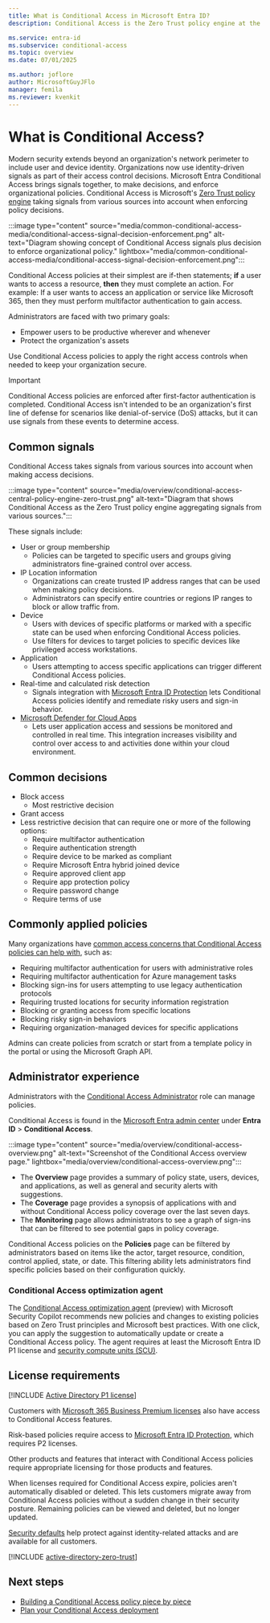 ```yaml
---
title: What is Conditional Access in Microsoft Entra ID?
description: Conditional Access is the Zero Trust policy engine at the heart of the new identity-driven control plane.

ms.service: entra-id
ms.subservice: conditional-access
ms.topic: overview
ms.date: 07/01/2025

ms.author: joflore
author: MicrosoftGuyJFlo
manager: femila
ms.reviewer: kvenkit
---
```

# What is Conditional Access?

Modern security extends beyond an organization's network perimeter to include user and device identity. Organizations now use identity-driven signals as part of their access control decisions. Microsoft Entra Conditional Access brings signals together, to make decisions, and enforce organizational policies. Conditional Access is Microsoft's [Zero Trust policy engine](/security/zero-trust/deploy/identity) taking signals from various sources into account when enforcing policy decisions.

:::image type="content" source="media/common-conditional-access-media/conditional-access-signal-decision-enforcement.png" alt-text="Diagram showing concept of Conditional Access signals plus decision to enforce organizational policy." lightbox="media/common-conditional-access-media/conditional-access-signal-decision-enforcement.png":::

Conditional Access policies at their simplest are if-then statements; **if** a user wants to access a resource, **then** they must complete an action. For example: If a user wants to access an application or service like Microsoft 365, then they must perform multifactor authentication to gain access.

Administrators are faced with two primary goals:

- Empower users to be productive wherever and whenever
- Protect the organization's assets

Use Conditional Access policies to apply the right access controls when needed to keep your organization secure.

> [!IMPORTANT]
> Conditional Access policies are enforced after first-factor authentication is completed. Conditional Access isn't intended to be an organization's first line of defense for scenarios like denial-of-service (DoS) attacks, but it can use signals from these events to determine access.

## Common signals

Conditional Access takes signals from various sources into account when making access decisions. 

:::image type="content" source="media/overview/conditional-access-central-policy-engine-zero-trust.png" alt-text="Diagram that shows Conditional Access as the Zero Trust policy engine aggregating signals from various sources.":::

These signals include:

- User or group membership
   - Policies can be targeted to specific users and groups giving administrators fine-grained control over access.
- IP Location information
   - Organizations can create trusted IP address ranges that can be used when making policy decisions. 
   - Administrators can specify entire countries or regions IP ranges to block or allow traffic from.
- Device
   - Users with devices of specific platforms or marked with a specific state can be used when enforcing Conditional Access policies.
   - Use filters for devices to target policies to specific devices like privileged access workstations.
- Application
   - Users attempting to access specific applications can trigger different Conditional Access policies.
- Real-time and calculated risk detection
   - Signals integration with [Microsoft Entra ID Protection](~/id-protection/overview-identity-protection.md) lets Conditional Access policies identify and remediate risky users and sign-in behavior.
- [Microsoft Defender for Cloud Apps](/defender-cloud-apps/what-is-defender-for-cloud-apps)
   - Lets user application access and sessions be monitored and controlled in real time. This integration increases visibility and control over access to and activities done within your cloud environment.

## Common decisions

- Block access
   - Most restrictive decision
- Grant access
- Less restrictive decision that can require one or more of the following options:
   - Require multifactor authentication
   - Require authentication strength
   - Require device to be marked as compliant
   - Require Microsoft Entra hybrid joined device
   - Require approved client app
   - Require app protection policy
   - Require password change
   - Require terms of use

## Commonly applied policies

Many organizations have [common access concerns that Conditional Access policies can help with](concept-conditional-access-policy-common.md), such as:

- Requiring multifactor authentication for users with administrative roles
- Requiring multifactor authentication for Azure management tasks
- Blocking sign-ins for users attempting to use legacy authentication protocols
- Requiring trusted locations for security information registration
- Blocking or granting access from specific locations
- Blocking risky sign-in behaviors
- Requiring organization-managed devices for specific applications

Admins can create policies from scratch or start from a template policy in the portal or using the Microsoft Graph API.

## Administrator experience

Administrators with the [Conditional Access Administrator](~/identity/role-based-access-control/permissions-reference.md#conditional-access-administrator) role can manage policies.

Conditional Access is found in the [Microsoft Entra admin center](https://entra.microsoft.com) under **Entra ID** > **Conditional Access**.

:::image type="content" source="media/overview/conditional-access-overview.png" alt-text="Screenshot of the Conditional Access overview page." lightbox="media/overview/conditional-access-overview.png":::

- The **Overview** page provides a summary of policy state, users, devices, and applications, as well as general and security alerts with suggestions.
- The **Coverage** page provides a synopsis of applications with and without Conditional Access policy coverage over the last seven days.
- The **Monitoring** page allows administrators to see a graph of sign-ins that can be filtered to see potential gaps in policy coverage.

Conditional Access policies on the **Policies** page can be filtered by administrators based on items like the actor, target resource, condition, control applied, state, or date. This filtering ability lets administrators find specific policies based on their configuration quickly.

### Conditional Access optimization agent

The [Conditional Access optimization agent](agent-optimization.md) (preview) with Microsoft Security Copilot recommends new policies and changes to existing policies based on Zero Trust principles and Microsoft best practices. With one click, you can apply the suggestion to automatically update or create a Conditional Access policy. The agent requires at least the Microsoft Entra ID P1 license and [security compute units (SCU)](/copilot/security/manage-usage).

## License requirements

[!INCLUDE [Active Directory P1 license](~/includes/entra-p1-license.md)]

Customers with [Microsoft 365 Business Premium licenses](/office365/servicedescriptions/office-365-service-descriptions-technet-library) also have access to Conditional Access features.

Risk-based policies require access to [Microsoft Entra ID Protection](~/id-protection/overview-identity-protection.md), which requires P2 licenses.

Other products and features that interact with Conditional Access policies require appropriate licensing for those products and features.

When licenses required for Conditional Access expire, policies aren't automatically disabled or deleted. This lets customers migrate away from Conditional Access policies without a sudden change in their security posture. Remaining policies can be viewed and deleted, but no longer updated.

[Security defaults](~/fundamentals/security-defaults.md) help protect against identity-related attacks and are available for all customers.  

[!INCLUDE [active-directory-zero-trust](~/includes/entra-zero-trust.md)]

## Next steps

- [Building a Conditional Access policy piece by piece](concept-conditional-access-policies.md)
- [Plan your Conditional Access deployment](plan-conditional-access.md)
